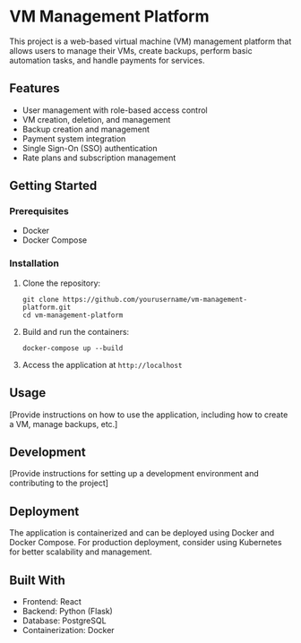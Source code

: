 # VM Management Platform

This project is a web-based virtual machine (VM) management platform that allows users to manage their VMs, create backups, perform basic automation tasks, and handle payments for services.

## Features

- User management with role-based access control
- VM creation, deletion, and management
- Backup creation and management
- Payment system integration
- Single Sign-On (SSO) authentication
- Rate plans and subscription management

## Getting Started

### Prerequisites

- Docker
- Docker Compose

### Installation

1. Clone the repository:
   ```
   git clone https://github.com/yourusername/vm-management-platform.git
   cd vm-management-platform
   ```

2. Build and run the containers:
   ```
   docker-compose up --build
   ```

3. Access the application at `http://localhost`

## Usage

[Provide instructions on how to use the application, including how to create a VM, manage backups, etc.]

## Development

[Provide instructions for setting up a development environment and contributing to the project]

## Deployment

The application is containerized and can be deployed using Docker and Docker Compose. For production deployment, consider using Kubernetes for better scalability and management.

## Built With

- Frontend: React
- Backend: Python (Flask)
- Database: PostgreSQL
- Containerization: Docker